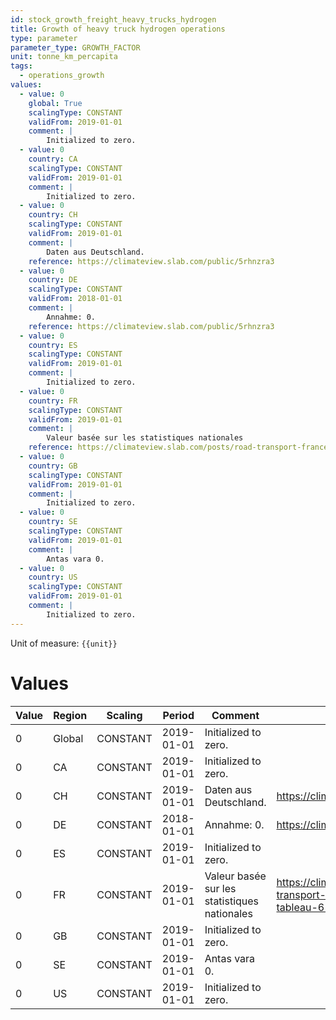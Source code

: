 ```yaml
---
id: stock_growth_freight_heavy_trucks_hydrogen
title: Growth of heavy truck hydrogen operations
type: parameter
parameter_type: GROWTH_FACTOR
unit: tonne_km_percapita
tags:
  - operations_growth
values:
  - value: 0
    global: True
    scalingType: CONSTANT
    validFrom: 2019-01-01
    comment: |
        Initialized to zero.
  - value: 0
    country: CA
    scalingType: CONSTANT
    validFrom: 2019-01-01
    comment: |
        Initialized to zero.
  - value: 0
    country: CH
    scalingType: CONSTANT
    validFrom: 2019-01-01
    comment: |
        Daten aus Deutschland.
    reference: https://climateview.slab.com/public/5rhnzra3
  - value: 0
    country: DE
    scalingType: CONSTANT
    validFrom: 2018-01-01
    comment: |
        Annahme: 0.
    reference: https://climateview.slab.com/public/5rhnzra3
  - value: 0
    country: ES
    scalingType: CONSTANT
    validFrom: 2019-01-01
    comment: |
        Initialized to zero.
  - value: 0
    country: FR
    scalingType: CONSTANT
    validFrom: 2019-01-01
    comment: |
        Valeur basée sur les statistiques nationales
    reference: https://climateview.slab.com/posts/road-transport-france-eoxjg43o#hp6pa-tableau-6-transport-poids-lourds
  - value: 0
    country: GB
    scalingType: CONSTANT
    validFrom: 2019-01-01
    comment: |
        Initialized to zero.
  - value: 0
    country: SE
    scalingType: CONSTANT
    validFrom: 2019-01-01
    comment: |
        Antas vara 0.
  - value: 0
    country: US
    scalingType: CONSTANT
    validFrom: 2019-01-01
    comment: |
        Initialized to zero.
---
```



Unit of measure: `{{unit}}`


# Values


| Value | Region | Scaling | Period | Comment | Reference |
|-------|--------|---------|--------|---------|-----------|
| 0 | Global | CONSTANT | 2019-01-01 | Initialized to zero. |  |
| 0 | CA | CONSTANT | 2019-01-01 | Initialized to zero. |  |
| 0 | CH | CONSTANT | 2019-01-01 | Daten aus Deutschland. | https://climateview.slab.com/public/5rhnzra3 |
| 0 | DE | CONSTANT | 2018-01-01 | Annahme: 0. | https://climateview.slab.com/public/5rhnzra3 |
| 0 | ES | CONSTANT | 2019-01-01 | Initialized to zero. |  |
| 0 | FR | CONSTANT | 2019-01-01 | Valeur basée sur les statistiques nationales | https://climateview.slab.com/posts/road-transport-france-eoxjg43o#hp6pa-tableau-6-transport-poids-lourds |
| 0 | GB | CONSTANT | 2019-01-01 | Initialized to zero. |  |
| 0 | SE | CONSTANT | 2019-01-01 | Antas vara 0. |  |
| 0 | US | CONSTANT | 2019-01-01 | Initialized to zero. |  |


